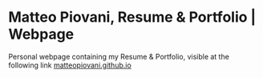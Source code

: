 # Matteo Piovani, Resume & Portfolio | Webpage
Personal webpage containing my Resume & Portfolio, visible at the following link [matteopiovani.github.io](https://matteopiovani.github.io/)
